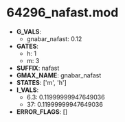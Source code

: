 # 64296_nafast.mod

- **G_VALS**:
  - gnabar_nafast: 0.12
- **GATES**:
  - h: 1
  - m: 3
- **SUFFIX**: nafast
- **GMAX_NAME**: gnabar_nafast
- **STATES**: ['m', 'h']
- **I_VALS**:
  - 6.3: 0.11999999947649036
  - 37: 0.11999999947649036
- **ERROR_FLAGS**: []

